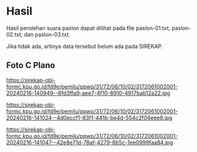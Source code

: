 # Hasil

Hasil perolehan suara paslon dapat dilihat pada file paslon-01.txt, paslon-02.txt, dan paslon-03.txt.

Jika tidak ada, artinya data tersebut belum ada pada SIREKAP.

## Foto C Plano

https://sirekap-obj-formc.kpu.go.id/fd9e/pemilu/ppwp/31/72/06/10/02/3172061002001-20240216-140949--8fd3ffa9-aee7-4f10-8910-4917bab12a22.jpg

https://sirekap-obj-formc.kpu.go.id/fd9e/pemilu/ppwp/31/72/06/10/02/3172061002001-20240216-141024--4d0eccf1-83f1-441b-be4d-554c2f04eee8.jpg

https://sirekap-obj-formc.kpu.go.id/fd9e/pemilu/ppwp/31/72/06/10/02/3172061002001-20240216-141047--42e8e71d-78af-4279-8b5c-1ee0999faa84.jpg
